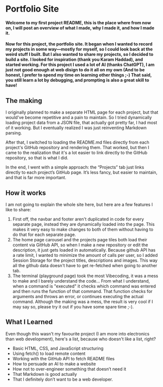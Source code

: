 # Portfolio Site
#### Welcome to my first project README, this is the place where from now on, I will post an overview of what I made, why I made it, and how I made it.

#### Now for this project, the portfolio site. It began when I wanted to record my projects in some way—mostly for myself, so I could look back at the weird stuff I built. But I also wanted to share my projects, so I decided to build a site. I looked for inspiration (thank you Karam Haddad), and started working. For this project I used a lot of AI (thanks ChatGPT), I am just not good enough at web disign to do it all on my own (And to be honest, I prefer to spend my time on learning other things ;-) That said, you still learn a lot by debugging, and prompting is also a great skill to have!



## The making
I originally planned to make a separate HTML page for each project, but that would've become repetitive and a pain to maintain. So I tried dynamically loading project data from a JSON file, that actually got pretty far, I had most of it working. But I eventually realized I was just reinventing Markdown parsing. 

After that, I switched to loading the README.md files directly from each project's GitHub repository and rendering them. That worked, but then I came to the realization that it's a lot easier to link directly to the GitHub repository, so that is what I did.

In the end, I went with a simple approach: the “Projects” tab just links directly to each project’s GitHub page. It’s less fancy, but easier to maintain, and that is far more important.


## How it works
I am not going to explain the whole site here, but here are a few features I like to share:

1. First off, the navbar and footer aren't duplicated in code for every separate page, instead they are dynamically loaded into the page. This makes it very easy to make changes to both of them without having to do that for each separate page.
2. The home page carousel and the projects page tiles both load their content via GitHub API, so when I make a new repository or edit the description, it just gets loaded in automatically. Because github API has a rate limit, I wanted to minimize the amount of calls per user, so I added Session Storage for the project titles, descriptions and images. This way all the github data doesn't have to get re-fetched when going to another tab.
3. The terminal (playground page) took the most Vibecoding, it was a mess to make and I barely understand the code... From what I understand, when a command is "executed" it checks which command was entered and then runs the function of that command. That function checks for arguments and throws an error, or continues executing the actual command. Although the making was a mess, the result is very cool if I may say so, please try it out if you have some spare time ;-). 


## What I Learned
Even though this wasn't my favourite project (I am more into electronics than web development), here's a list, because who doesn't like a list, right?

* Basic HTML, CSS, and JavaScript structuring
* Using fetch() to load remote content
* Working with the GitHub API to fetch README files
* How to persuade an AI to make a website
* How not to over-engineer something that doesn’t need it
* That Markdown is good actually
* That I definitely don’t want to be a web developer.


